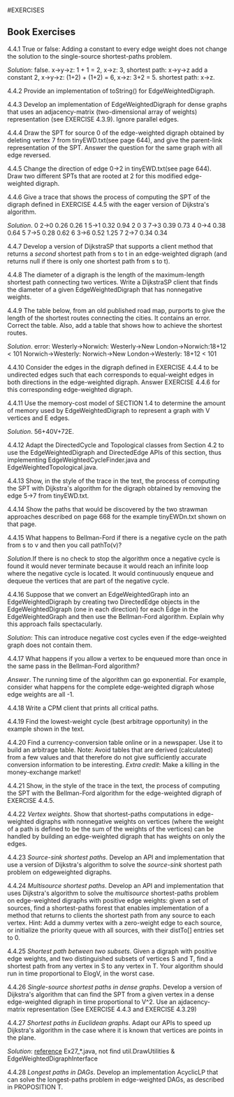 #EXERCISES

## Book Exercises

4.4.1 True or false: Adding a constant to every edge weight does not change the solution to the single-source shortest-paths problem.

*Solution*: false. x->y->z: 1 + 1 = 2, x->z: 3, shortest path: x->y->z 
add a constant 2, x->y->z: (1+2) + (1+2) = 6, x->z: 3+2 = 5. shortest path: x->z.

4.4.2 Provide an implementation of toString() for EdgeWeightedDigraph.

4.4.3 Develop an implementation of EdgeWeightedDigraph for dense graphs that uses an adjacency-matrix (two-dimensional array of weights) representation (see EXERCISE 4.3.9). Ignore parallel edges.

4.4.4 Draw the SPT for source 0 of the edge-weighted digraph obtained by deleting vertex 7 from tinyEWD.txt(see page 644), and give the parent-link representation of the SPT. Answer the question for the same graph with all edge reversed.

4.4.5 Change the direction of edge 0->2 in tinyEWD.txt(see page 644). Draw two different SPTs that are rooted at 2 for this modified edge-weighted digraph.

4.4.6 Give a trace that shows the process of computing the SPT of the digraph defined in EXERCISE 4.4.5 with the eager version of Dijkstra's algorithm.

*Solution*.
0 2->0 0.26 0.26
1 5->1 0.32 0.94
2           0
3 7->3 0.39 0.73
4 0->4 0.38 0.64
5 7->5 0.28 0.62
6 3->6 0.52 1.25
7 2->7 0.34 0.34

4.4.7 Develop a version of DijkstraSP that supports a client method that returns a *second* shortest path from s to t in an edge-weighted digraph (and returns null if there is only one shortest path from s to t).

4.4.8 The diameter of a digraph is the length of the maximum-length shortest path connecting two vertices. Write a DijkstraSP client that finds the diameter of a given EdgeWeightedDigraph that has nonnegative weights.

4.4.9 The table below, from an old published road map, purports to give the length of the shortest routes connecting the cities. It contains an error. Correct the table. Also, add a table that shows how to achieve the shortest routes.

*Solution*. error: Westerly->Norwich: Westerly->New London->Norwich:18+12 < 101
Norwich->Westerly: Norwich->New London->Westerly: 18+12 < 101

4.4.10 Consider the edges in the digraph defined in EXERCISE 4.4.4 to be undirected edges such that each corresponds to equal-weight edges in both directions in the edge-weighted digraph. Answer EXERCISE 4.4.6 for this corresponding edge-weighted digraph.

4.4.11 Use the memory-cost model of SECTION 1.4 to determine the amount of memory used by EdgeWeightedDigraph to represent a graph with V vertices and E edges.

*Solution*. 56+40V+72E. 

4.4.12 Adapt the DirectedCycle and Topological classes from Section 4.2 to use the EdgeWeightedDigraph and DirectedEdge APIs of this section, thus implementing EdgeWeightedCycleFinder.java and EdgeWeightedTopological.java.


4.4.13 Show, in the style of the trace in the text, the process of computing the SPT with Dijkstra's algorithm for the digraph obtained by removing the edge 5->7 from tinyEWD.txt.

4.4.14 Show the paths that would be discovered by the two strawman approaches described on page 668 for the example tinyEWDn.txt shown on that page.


4.4.15 What happens to Bellman-Ford if there is a negative cycle on the path from s to v and then you call pathTo(v)?

*Solution*.If there is no check to stop the algorithm once a negative cycle is found it would never terminate because it would reach an infinite loop where the negative cycle is located.
It would continuously enqueue and dequeue the vertices that are part of the negative cycle.

4.4.16 Suppose that we convert an EdgeWeightedGraph into an EdgeWeightedDigraph by creating two DirectedEdge objects in the EdgeWeightedDigraph (one in each direction) for each Edge in the EdgeWeightedGraph and then use the Bellman-Ford algorithm. Explain why this approach fails spectacularly.

*Solution*: This can introduce negative cost cycles even if the edge-weighted graph does not contain them.

4.4.17 What happens if you allow a vertex to be enqueued more than once in the same pass in the Bellman-Ford algorithm?

*Answer*. The running time of the algorithm can go exponential. For example, consider what happens for the complete edge-weighted digraph whose edge weights are all -1.

4.4.18 Write a CPM client that prints all critical paths.

4.4.19 Find the lowest-weight cycle (best arbitrage opportunity) in the example shown in the text.

4.4.20 Find a currency-conversion table online or in a newspaper. Use it to build an arbitrage table. Note: Avoid tables that are derived (calculated) from a few values and that therefore do not give sufficiently accurate conversion information to be interesting. *Extra credit*: Make a killing in the money-exchange market!

4.4.21 Show, in the style of the trace in the text, the process of computing the SPT with the Bellman-Ford algorithm for the edge-weighted digraph of EXERCISE 4.4.5.

4.4.22 *Vertex weights*. Show that shortest-paths computations in edge-weighted digraphs with nonnegative weights on vertices (where the weight of a path is defined to be the sum of the weights of the vertices) can be handled by building an edge-weighted digraph that has weights on only the edges.

4.4.23 *Source-sink shortest paths*. Develop an API and implementation that use a version of Dijkstra's algorithm to solve the *source-sink* shortest path problem on edgeweighted digraphs.

4.4.24 *Multisource shortest paths*. Develop an API and implementation that uses Dijkstra's algorithm to solve the *multisource* shortest-paths problem on edge-weighted digraphs with positive edge weights: given a set of sources, find a shortest-paths forest that enables implementation of a method that returns to clients the shortest path from any source to each vertex. Hint: Add a dummy vertex with a zero-weight edge to each source, or initialize the priority queue with all sources,
with their distTo[] entries set to 0.


4.4.25 *Shortest path between two subsets*. Given a digraph with positive edge weights, and two distinguished subsets of vertices S and T, find a shortest path from any vertex in S to any vertex in T. Your algorithm should run in time proportional to ElogV, in the worst case.

4.4.26 *Single-source shortest paths in dense graphs*. Develop a version of Dijkstra's algorithm that can find the SPT from a given vertex in a dense edge-weighted digraph in time proportional to V^2. Use an ajdacency-matrix representation (See EXERCISE 4.4.3 and EXERCISE 4.3.29)

4.4.27 *Shortest paths in Euclidean graphs*. Adapt our APIs to speed up Dijkstra's algorithm in the case where it is known that vertices are points in the plane.

*Solution*: [reference](http://www.informit.com/articles/article.aspx?p=169575&seqNum=6)
Ex27_*.java, not find util.DrawUtilities & EdgeWeightedDigraphInterface



4.4.28 *Longest paths in DAGs*. Develop an implementation AcyclicLP that can solve the longest-paths problem in edge-weighted DAGs, as described in PROPOSITION T.

















